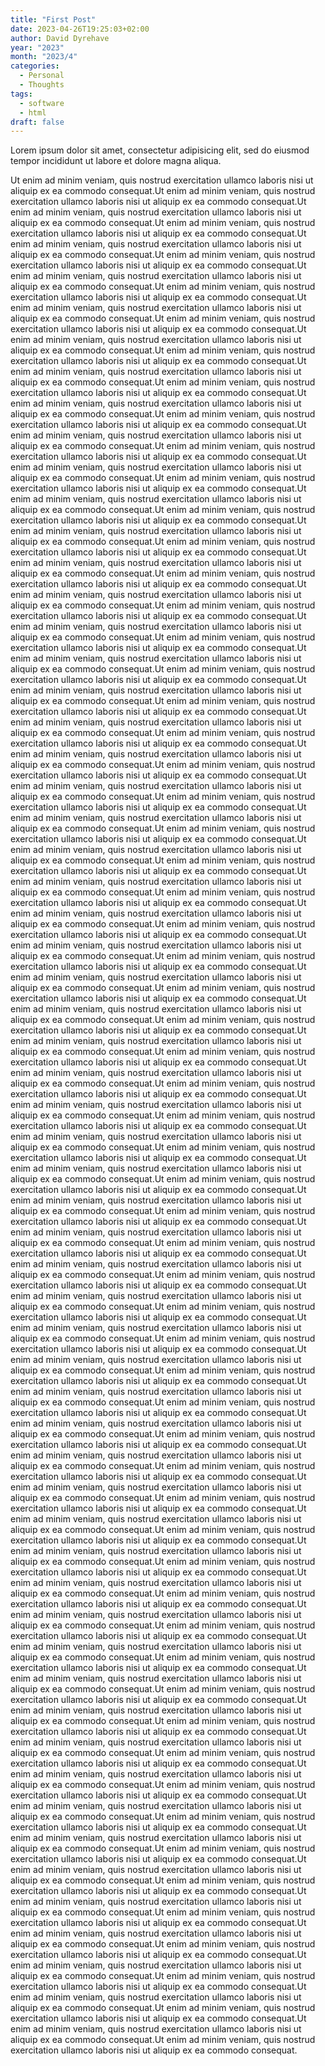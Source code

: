 ```yaml
---
title: "First Post"
date: 2023-04-26T19:25:03+02:00
author: David Dyrehave
year: "2023"
month: "2023/4"
categories:
  - Personal
  - Thoughts
tags:
  - software
  - html
draft: false
---
```


Lorem ipsum dolor sit amet, consectetur adipisicing elit, sed do eiusmod
tempor incididunt ut labore et dolore magna aliqua.

<!--more-->

Ut enim ad minim veniam, quis nostrud exercitation ullamco laboris nisi ut
aliquip ex ea commodo consequat.Ut enim ad minim veniam, quis nostrud exercitation ullamco laboris nisi ut
aliquip ex ea commodo consequat.Ut enim ad minim veniam, quis nostrud exercitation ullamco laboris nisi ut
aliquip ex ea commodo consequat.Ut enim ad minim veniam, quis nostrud exercitation ullamco laboris nisi ut
aliquip ex ea commodo consequat.Ut enim ad minim veniam, quis nostrud exercitation ullamco laboris nisi ut
aliquip ex ea commodo consequat.Ut enim ad minim veniam, quis nostrud exercitation ullamco laboris nisi ut
aliquip ex ea commodo consequat.Ut enim ad minim veniam, quis nostrud exercitation ullamco laboris nisi ut
aliquip ex ea commodo consequat.Ut enim ad minim veniam, quis nostrud exercitation ullamco laboris nisi ut
aliquip ex ea commodo consequat.Ut enim ad minim veniam, quis nostrud exercitation ullamco laboris nisi ut
aliquip ex ea commodo consequat.Ut enim ad minim veniam, quis nostrud exercitation ullamco laboris nisi ut
aliquip ex ea commodo consequat.Ut enim ad minim veniam, quis nostrud exercitation ullamco laboris nisi ut
aliquip ex ea commodo consequat.Ut enim ad minim veniam, quis nostrud exercitation ullamco laboris nisi ut
aliquip ex ea commodo consequat.Ut enim ad minim veniam, quis nostrud exercitation ullamco laboris nisi ut
aliquip ex ea commodo consequat.Ut enim ad minim veniam, quis nostrud exercitation ullamco laboris nisi ut
aliquip ex ea commodo consequat.Ut enim ad minim veniam, quis nostrud exercitation ullamco laboris nisi ut
aliquip ex ea commodo consequat.Ut enim ad minim veniam, quis nostrud exercitation ullamco laboris nisi ut
aliquip ex ea commodo consequat.Ut enim ad minim veniam, quis nostrud exercitation ullamco laboris nisi ut
aliquip ex ea commodo consequat.Ut enim ad minim veniam, quis nostrud exercitation ullamco laboris nisi ut
aliquip ex ea commodo consequat.Ut enim ad minim veniam, quis nostrud exercitation ullamco laboris nisi ut
aliquip ex ea commodo consequat.Ut enim ad minim veniam, quis nostrud exercitation ullamco laboris nisi ut
aliquip ex ea commodo consequat.Ut enim ad minim veniam, quis nostrud exercitation ullamco laboris nisi ut
aliquip ex ea commodo consequat.Ut enim ad minim veniam, quis nostrud exercitation ullamco laboris nisi ut
aliquip ex ea commodo consequat.Ut enim ad minim veniam, quis nostrud exercitation ullamco laboris nisi ut
aliquip ex ea commodo consequat.Ut enim ad minim veniam, quis nostrud exercitation ullamco laboris nisi ut
aliquip ex ea commodo consequat.Ut enim ad minim veniam, quis nostrud exercitation ullamco laboris nisi ut
aliquip ex ea commodo consequat.Ut enim ad minim veniam, quis nostrud exercitation ullamco laboris nisi ut
aliquip ex ea commodo consequat.Ut enim ad minim veniam, quis nostrud exercitation ullamco laboris nisi ut
aliquip ex ea commodo consequat.Ut enim ad minim veniam, quis nostrud exercitation ullamco laboris nisi ut
aliquip ex ea commodo consequat.Ut enim ad minim veniam, quis nostrud exercitation ullamco laboris nisi ut
aliquip ex ea commodo consequat.Ut enim ad minim veniam, quis nostrud exercitation ullamco laboris nisi ut
aliquip ex ea commodo consequat.Ut enim ad minim veniam, quis nostrud exercitation ullamco laboris nisi ut
aliquip ex ea commodo consequat.Ut enim ad minim veniam, quis nostrud exercitation ullamco laboris nisi ut
aliquip ex ea commodo consequat.Ut enim ad minim veniam, quis nostrud exercitation ullamco laboris nisi ut
aliquip ex ea commodo consequat.Ut enim ad minim veniam, quis nostrud exercitation ullamco laboris nisi ut
aliquip ex ea commodo consequat.Ut enim ad minim veniam, quis nostrud exercitation ullamco laboris nisi ut
aliquip ex ea commodo consequat.Ut enim ad minim veniam, quis nostrud exercitation ullamco laboris nisi ut
aliquip ex ea commodo consequat.Ut enim ad minim veniam, quis nostrud exercitation ullamco laboris nisi ut
aliquip ex ea commodo consequat.Ut enim ad minim veniam, quis nostrud exercitation ullamco laboris nisi ut
aliquip ex ea commodo consequat.Ut enim ad minim veniam, quis nostrud exercitation ullamco laboris nisi ut
aliquip ex ea commodo consequat.Ut enim ad minim veniam, quis nostrud exercitation ullamco laboris nisi ut
aliquip ex ea commodo consequat.Ut enim ad minim veniam, quis nostrud exercitation ullamco laboris nisi ut
aliquip ex ea commodo consequat.Ut enim ad minim veniam, quis nostrud exercitation ullamco laboris nisi ut
aliquip ex ea commodo consequat.Ut enim ad minim veniam, quis nostrud exercitation ullamco laboris nisi ut
aliquip ex ea commodo consequat.Ut enim ad minim veniam, quis nostrud exercitation ullamco laboris nisi ut
aliquip ex ea commodo consequat.Ut enim ad minim veniam, quis nostrud exercitation ullamco laboris nisi ut
aliquip ex ea commodo consequat.Ut enim ad minim veniam, quis nostrud exercitation ullamco laboris nisi ut
aliquip ex ea commodo consequat.Ut enim ad minim veniam, quis nostrud exercitation ullamco laboris nisi ut
aliquip ex ea commodo consequat.Ut enim ad minim veniam, quis nostrud exercitation ullamco laboris nisi ut
aliquip ex ea commodo consequat.Ut enim ad minim veniam, quis nostrud exercitation ullamco laboris nisi ut
aliquip ex ea commodo consequat.Ut enim ad minim veniam, quis nostrud exercitation ullamco laboris nisi ut
aliquip ex ea commodo consequat.Ut enim ad minim veniam, quis nostrud exercitation ullamco laboris nisi ut
aliquip ex ea commodo consequat.Ut enim ad minim veniam, quis nostrud exercitation ullamco laboris nisi ut
aliquip ex ea commodo consequat.Ut enim ad minim veniam, quis nostrud exercitation ullamco laboris nisi ut
aliquip ex ea commodo consequat.Ut enim ad minim veniam, quis nostrud exercitation ullamco laboris nisi ut
aliquip ex ea commodo consequat.Ut enim ad minim veniam, quis nostrud exercitation ullamco laboris nisi ut
aliquip ex ea commodo consequat.Ut enim ad minim veniam, quis nostrud exercitation ullamco laboris nisi ut
aliquip ex ea commodo consequat.Ut enim ad minim veniam, quis nostrud exercitation ullamco laboris nisi ut
aliquip ex ea commodo consequat.Ut enim ad minim veniam, quis nostrud exercitation ullamco laboris nisi ut
aliquip ex ea commodo consequat.Ut enim ad minim veniam, quis nostrud exercitation ullamco laboris nisi ut
aliquip ex ea commodo consequat.Ut enim ad minim veniam, quis nostrud exercitation ullamco laboris nisi ut
aliquip ex ea commodo consequat.Ut enim ad minim veniam, quis nostrud exercitation ullamco laboris nisi ut
aliquip ex ea commodo consequat.Ut enim ad minim veniam, quis nostrud exercitation ullamco laboris nisi ut
aliquip ex ea commodo consequat.Ut enim ad minim veniam, quis nostrud exercitation ullamco laboris nisi ut
aliquip ex ea commodo consequat.Ut enim ad minim veniam, quis nostrud exercitation ullamco laboris nisi ut
aliquip ex ea commodo consequat.Ut enim ad minim veniam, quis nostrud exercitation ullamco laboris nisi ut
aliquip ex ea commodo consequat.Ut enim ad minim veniam, quis nostrud exercitation ullamco laboris nisi ut
aliquip ex ea commodo consequat.Ut enim ad minim veniam, quis nostrud exercitation ullamco laboris nisi ut
aliquip ex ea commodo consequat.Ut enim ad minim veniam, quis nostrud exercitation ullamco laboris nisi ut
aliquip ex ea commodo consequat.Ut enim ad minim veniam, quis nostrud exercitation ullamco laboris nisi ut
aliquip ex ea commodo consequat.Ut enim ad minim veniam, quis nostrud exercitation ullamco laboris nisi ut
aliquip ex ea commodo consequat.Ut enim ad minim veniam, quis nostrud exercitation ullamco laboris nisi ut
aliquip ex ea commodo consequat.Ut enim ad minim veniam, quis nostrud exercitation ullamco laboris nisi ut
aliquip ex ea commodo consequat.Ut enim ad minim veniam, quis nostrud exercitation ullamco laboris nisi ut
aliquip ex ea commodo consequat.Ut enim ad minim veniam, quis nostrud exercitation ullamco laboris nisi ut
aliquip ex ea commodo consequat.Ut enim ad minim veniam, quis nostrud exercitation ullamco laboris nisi ut
aliquip ex ea commodo consequat.Ut enim ad minim veniam, quis nostrud exercitation ullamco laboris nisi ut
aliquip ex ea commodo consequat.Ut enim ad minim veniam, quis nostrud exercitation ullamco laboris nisi ut
aliquip ex ea commodo consequat.Ut enim ad minim veniam, quis nostrud exercitation ullamco laboris nisi ut
aliquip ex ea commodo consequat.Ut enim ad minim veniam, quis nostrud exercitation ullamco laboris nisi ut
aliquip ex ea commodo consequat.Ut enim ad minim veniam, quis nostrud exercitation ullamco laboris nisi ut
aliquip ex ea commodo consequat.Ut enim ad minim veniam, quis nostrud exercitation ullamco laboris nisi ut
aliquip ex ea commodo consequat.Ut enim ad minim veniam, quis nostrud exercitation ullamco laboris nisi ut
aliquip ex ea commodo consequat.Ut enim ad minim veniam, quis nostrud exercitation ullamco laboris nisi ut
aliquip ex ea commodo consequat.Ut enim ad minim veniam, quis nostrud exercitation ullamco laboris nisi ut
aliquip ex ea commodo consequat.Ut enim ad minim veniam, quis nostrud exercitation ullamco laboris nisi ut
aliquip ex ea commodo consequat.Ut enim ad minim veniam, quis nostrud exercitation ullamco laboris nisi ut
aliquip ex ea commodo consequat.Ut enim ad minim veniam, quis nostrud exercitation ullamco laboris nisi ut
aliquip ex ea commodo consequat.Ut enim ad minim veniam, quis nostrud exercitation ullamco laboris nisi ut
aliquip ex ea commodo consequat.Ut enim ad minim veniam, quis nostrud exercitation ullamco laboris nisi ut
aliquip ex ea commodo consequat.Ut enim ad minim veniam, quis nostrud exercitation ullamco laboris nisi ut
aliquip ex ea commodo consequat.Ut enim ad minim veniam, quis nostrud exercitation ullamco laboris nisi ut
aliquip ex ea commodo consequat.Ut enim ad minim veniam, quis nostrud exercitation ullamco laboris nisi ut
aliquip ex ea commodo consequat.Ut enim ad minim veniam, quis nostrud exercitation ullamco laboris nisi ut
aliquip ex ea commodo consequat.Ut enim ad minim veniam, quis nostrud exercitation ullamco laboris nisi ut
aliquip ex ea commodo consequat.Ut enim ad minim veniam, quis nostrud exercitation ullamco laboris nisi ut
aliquip ex ea commodo consequat.Ut enim ad minim veniam, quis nostrud exercitation ullamco laboris nisi ut
aliquip ex ea commodo consequat.Ut enim ad minim veniam, quis nostrud exercitation ullamco laboris nisi ut
aliquip ex ea commodo consequat.Ut enim ad minim veniam, quis nostrud exercitation ullamco laboris nisi ut
aliquip ex ea commodo consequat.Ut enim ad minim veniam, quis nostrud exercitation ullamco laboris nisi ut
aliquip ex ea commodo consequat.Ut enim ad minim veniam, quis nostrud exercitation ullamco laboris nisi ut
aliquip ex ea commodo consequat.Ut enim ad minim veniam, quis nostrud exercitation ullamco laboris nisi ut
aliquip ex ea commodo consequat.Ut enim ad minim veniam, quis nostrud exercitation ullamco laboris nisi ut
aliquip ex ea commodo consequat.Ut enim ad minim veniam, quis nostrud exercitation ullamco laboris nisi ut
aliquip ex ea commodo consequat.Ut enim ad minim veniam, quis nostrud exercitation ullamco laboris nisi ut
aliquip ex ea commodo consequat.Ut enim ad minim veniam, quis nostrud exercitation ullamco laboris nisi ut
aliquip ex ea commodo consequat.Ut enim ad minim veniam, quis nostrud exercitation ullamco laboris nisi ut
aliquip ex ea commodo consequat.Ut enim ad minim veniam, quis nostrud exercitation ullamco laboris nisi ut
aliquip ex ea commodo consequat.Ut enim ad minim veniam, quis nostrud exercitation ullamco laboris nisi ut
aliquip ex ea commodo consequat.Ut enim ad minim veniam, quis nostrud exercitation ullamco laboris nisi ut
aliquip ex ea commodo consequat.Ut enim ad minim veniam, quis nostrud exercitation ullamco laboris nisi ut
aliquip ex ea commodo consequat.Ut enim ad minim veniam, quis nostrud exercitation ullamco laboris nisi ut
aliquip ex ea commodo consequat.Ut enim ad minim veniam, quis nostrud exercitation ullamco laboris nisi ut
aliquip ex ea commodo consequat.Ut enim ad minim veniam, quis nostrud exercitation ullamco laboris nisi ut
aliquip ex ea commodo consequat.Ut enim ad minim veniam, quis nostrud exercitation ullamco laboris nisi ut
aliquip ex ea commodo consequat.Ut enim ad minim veniam, quis nostrud exercitation ullamco laboris nisi ut
aliquip ex ea commodo consequat.Ut enim ad minim veniam, quis nostrud exercitation ullamco laboris nisi ut
aliquip ex ea commodo consequat.Ut enim ad minim veniam, quis nostrud exercitation ullamco laboris nisi ut
aliquip ex ea commodo consequat.Ut enim ad minim veniam, quis nostrud exercitation ullamco laboris nisi ut
aliquip ex ea commodo consequat.
